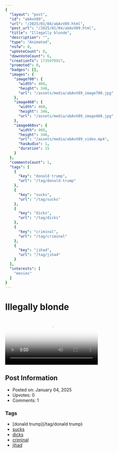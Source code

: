 ```yaml
---
{
  "layout": "post",
  "id": "abAvV89",
  "url": "/2025/01/04/abAvV89.html",
  "post_url": "/2025/01/04/abAvV89.html",
  "title": "Illegally blonde",
  "description": "",
  "type": "Animated",
  "nsfw": 0,
  "upVoteCount": 0,
  "downVoteCount": 6,
  "creationTs": 1735978927,
  "promoted": 0,
  "badges": [],
  "images": {
    "image700": {
      "width": 460,
      "height": 346,
      "url": "/assets/media/abAvV89_image700.jpg"
    },
    "image460": {
      "width": 460,
      "height": 346,
      "url": "/assets/media/abAvV89_image460.jpg"
    },
    "image460sv": {
      "width": 460,
      "height": 346,
      "url": "/assets/media/abAvV89_video.mp4",
      "hasAudio": 1,
      "duration": 15
    }
  },
  "commentsCount": 1,
  "tags": [
    {
      "key": "donald trump",
      "url": "/tag/donald-trump"
    },
    {
      "key": "sucks",
      "url": "/tag/sucks"
    },
    {
      "key": "dicks",
      "url": "/tag/dicks"
    },
    {
      "key": "criminal",
      "url": "/tag/criminal"
    },
    {
      "key": "jihad",
      "url": "/tag/jihad"
    }
  ],
  "interests": [
    "movies"
  ]
}
---
```


# Illegally blonde

<video controls playsinline loop poster="/assets/media/abAvV89_image460.jpg">
  <source src="/assets/media/abAvV89_video.mp4" type="video/mp4">
  Your browser does not support the video tag.
</video>

## Post Information

- Posted on: January 04, 2025
- Upvotes: 0
- Comments: 1

### Tags

- [donald trump](/tag/donald trump)
- [sucks](/tag/sucks)
- [dicks](/tag/dicks)
- [criminal](/tag/criminal)
- [jihad](/tag/jihad)
